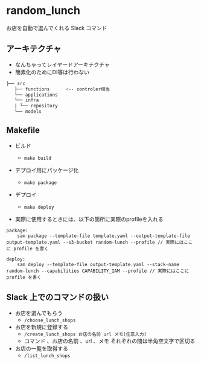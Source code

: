 # random_lunch

お店を自動で選んでくれる Slack コマンド


## アーキテクチャ

- なんちゃってレイヤードアーキテクチャ
- 簡素化のためにDI等は行わない

```bash
├── src                
   ├── functions      <-- controler相当
   └── applications    
   └── infra           
   | └── repository    
   └── models         
```

## Makefile

- ビルド
    - `make build`
- デプロイ用にパッケージ化
    - `make package`
- デプロイ
    - `make deploy`  
    

- 実際に使用するときには、以下の箇所に実際のprofileを入れる
	
```
package:
	sam package --template-file template.yaml --output-template-file output-template.yaml --s3-bucket random-lunch --profile // 実際にはここに profile を書く

deploy:
	sam deploy --template-file output-template.yaml --stack-name random-lunch --capabilities CAPABILITY_IAM --profile // 実際にはここに profile を書く
```

## Slack 上でのコマンドの扱い

- お店を選んでもらう
    - `/choose_lunch_shops`
- お店を新規に登録する
    - `/create_lunch_shops お店の名前 url メモ(任意入力)` 
    - コマンド 、お店の名前 、url 、メモ それぞれの間は半角空文字で区切る
- お店の一覧を取得する
    - `/list_lunch_shops`
 
